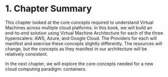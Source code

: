 # 1. Chapter Summary

This chapter looked at the core concepts required to understand Virtual Machines across multiple cloud platforms. In this book, we will build an end-to-end solution using Virtual Machine Architecture for each of the three hyperscalers: AWS, Azure, and Google Cloud. The Providers for each will manifest and exercise these concepts slightly differently. The resources will change, but the concepts as they manifest in our architecture will be relatively consistent.

In the next chapter, we will explore the core concepts needed for a new cloud computing paradigm: containers.